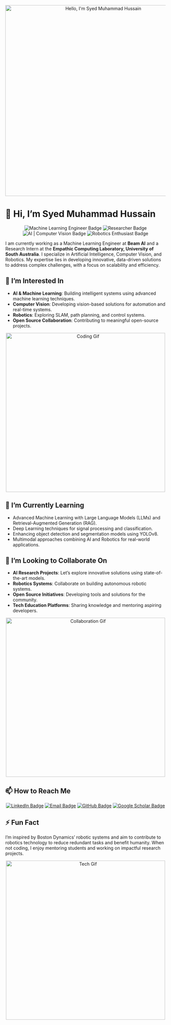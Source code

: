 <p align="center">
  <img src="https://user-images.githubusercontent.com/987654/141868342-a9f6bb0f-e543-49f3-83b8-d16a2d7ab460.gif" alt="Hello, I'm Syed Muhammad Hussain" width="600"/>
</p>

# 👋 Hi, I’m Syed Muhammad Hussain

<p align="center">
  <img src="https://img.shields.io/badge/Machine%20Learning%20Engineer-blue" alt="Machine Learning Engineer Badge"/>
  <img src="https://img.shields.io/badge/Researcher-green" alt="Researcher Badge"/>
  <img src="https://img.shields.io/badge/AI%20%7C%20Computer%20Vision-yellow" alt="AI | Computer Vision Badge"/>
  <img src="https://img.shields.io/badge/Robotics%20Enthusiast-purple" alt="Robotics Enthusiast Badge"/>
</p>

I am currently working as a Machine Learning Engineer at **Beam AI** and a Research Intern at the **Empathic Computing Laboratory, University of South Australia**. I specialize in Artificial Intelligence, Computer Vision, and Robotics. My expertise lies in developing innovative, data-driven solutions to address complex challenges, with a focus on scalability and efficiency.
 

## 👀 I’m Interested In
- **AI & Machine Learning**: Building intelligent systems using advanced machine learning techniques.
- **Computer Vision**: Developing vision-based solutions for automation and real-time systems.
- **Robotics**: Exploring SLAM, path planning, and control systems.
- **Open Source Collaboration**: Contributing to meaningful open-source projects.

<p align="center">
  <img src="https://user-images.githubusercontent.com/987654/141868544-8b8c3c90-ff6c-4ea4-b0b7-5c4f8e53e2a5.gif" alt="Coding Gif" width="500"/>
</p>

## 🌱 I’m Currently Learning
- Advanced Machine Learning with Large Language Models (LLMs) and Retrieval-Augmented Generation (RAG).
- Deep Learning techniques for signal processing and classification.
- Enhancing object detection and segmentation models using YOLOv8.
- Multimodal approaches combining AI and Robotics for real-world applications.

## 💞️ I’m Looking to Collaborate On
- **AI Research Projects**: Let’s explore innovative solutions using state-of-the-art models.
- **Robotics Systems**: Collaborate on building autonomous robotic systems.
- **Open Source Initiatives**: Developing tools and solutions for the community.
- **Tech Education Platforms**: Sharing knowledge and mentoring aspiring developers.

<p align="center">
  <img src="https://user-images.githubusercontent.com/987654/141868678-61e2b838-71ad-48b8-8ccf-86b7e1efc56b.gif" alt="Collaboration Gif" width="500"/>
</p>

## 📫 How to Reach Me
<p align="center">
  <a href="https://www.linkedin.com/in/syed-muhammad-hussain-00b2a7214/"><img src="https://img.shields.io/badge/LinkedIn-Syed%20Muhammad%20Hussain-blue?logo=linkedin&style=for-the-badge" alt="LinkedIn Badge"/></a>
  <a href="mailto:hs2764641@gmail.com"><img src="https://img.shields.io/badge/Email-hs2764641%40gmail.com-red?logo=gmail&style=for-the-badge" alt="Email Badge"/></a>
  <a href="https://github.com/SYED-M-HUSSAIN"><img src="https://img.shields.io/badge/GitHub-Syed%20M%20Hussain-black?logo=github&style=for-the-badge" alt="GitHub Badge"/></a>
  <a href="https://scholar.google.com/citations?user=TqMFlMYAAAAJ&hl=en"><img src="https://img.shields.io/badge/Google%20Scholar-Syed%20M%20Hussain-blue?logo=googlescholar&style=for-the-badge" alt="Google Scholar Badge"/></a>
</p>

## ⚡ Fun Fact
I’m inspired by Boston Dynamics’ robotic systems and aim to contribute to robotics technology to reduce redundant tasks and benefit humanity. When not coding, I enjoy mentoring students and working on impactful research projects.

<p align="center">
  <img src="https://user-images.githubusercontent.com/987654/141868780-9f8c90ef-e0c6-4a91-8820-38a19d33f1cf.gif" alt="Tech Gif" width="500"/>
</p>


